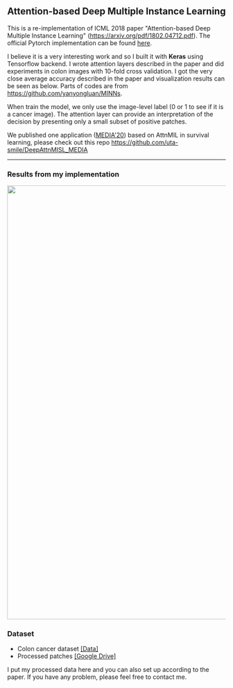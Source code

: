 ## Attention-based Deep Multiple Instance Learning
This is a re-implementation of ICML 2018 paper "Attention-based Deep Multiple Instance Learning" (https://arxiv.org/pdf/1802.04712.pdf). The official Pytorch implementation can be found [here](https://github.com/AMLab-Amsterdam/AttentionDeepMIL).

I believe it is a very interesting work and so I built it with **Keras** using Tensorflow backend. I wrote attention layers described in the paper and did experiments in colon images with 10-fold cross validation. I got the very close average accuracy described in the paper and visualization results can be seen as below. Parts of codes are from https://github.com/yanyongluan/MINNs.

When train the model, we only use the image-level label (0 or 1 to see if it is a cancer image). The attention layer can provide an interpretation of the decision by presenting only a small subset of positive patches.

We published one application ([MEDIA'20](https://www.sciencedirect.com/science/article/abs/pii/S1361841520301535?dgcid=rss_sd_all)) based on AttnMIL in survival learning, please check out this repo https://github.com/uta-smile/DeepAttnMISL_MEDIA

---

### Results from my implementation

<p align="center">
  <img align="center" src="result.png" width="1000">
</p>

### Dataset
- Colon cancer dataset [[Data]](https://warwick.ac.uk/fac/sci/dcs/research/tia/data/crchistolabelednucleihe/)
- Processed patches [[Google Drive]](https://drive.google.com/file/d/1RcNlwg0TwaZoaFO0uMXHFtAo_DCVPE6z/view?usp=sharing)

I put my processed data here and you can also set up according to the paper. If you have any problem, please feel free to contact me.
